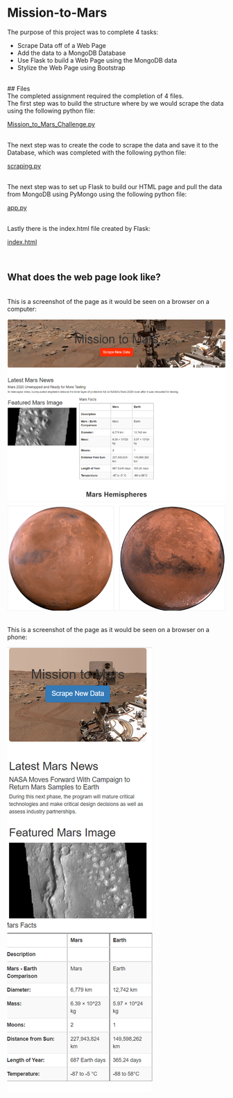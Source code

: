 # Mission-to-Mars

The purpose of this project was to complete 4 tasks:

* Scrape Data off of a Web Page
* Add the data to a MongoDB Database
* Use Flask to build a Web Page using the MongoDB data
* Stylize the Web Page using Bootstrap
<br>
## Files
<br>
The completed assignment required the completion of 4 files.

<br>
The first step was to build the structure where by we would scrape the data using the following python file:

<br>

[Mission_to_Mars_Challenge.py](Mission_to_Mars_Challenge.py)

<br>
The next step was to create the code to scrape the data and save it to the Database, which was completed with the following python file:

<br>

[scraping.py](scraping.py)

<br>
The next step was to set up Flask to build our HTML page and pull the data from MongoDB using PyMongo using the following python file:

<br>

[app.py](app.py)

<br>
Lastly there is the index.html file created by Flask:

<br>

[index.html](./templates/index.html)

<br>

## What does the web page look like?

<br> 
This is a screenshot of the page as it would be seen on a browser on a computer:
<br> 

![MissionToMars.png](./Images/MissionToMars.png)

<br>
This is a screenshot of the page as it would be seen on a browser on a phone:
<br>

![Mobile_Device1.png](./Images/Mobile_Device1.png)